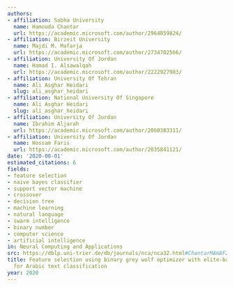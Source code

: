 ```yaml
---
authors:
- affiliation: Sabha University
  name: Hamouda Chantar
  url: https://academic.microsoft.com/author/2964859824/
- affiliation: Birzeit University
  name: Majdi M. Mafarja
  url: https://academic.microsoft.com/author/2734702566/
- affiliation: University Of Jordan
  name: Hamad I. Alsawalqah
  url: https://academic.microsoft.com/author/2222927983/
- affiliation: University Of Tehran
  name: Ali Asghar Heidari
  slug: ali_asghar_heidari
- affiliation: National University Of Singapore
  name: Ali Asghar Heidari
  slug: ali_asghar_heidari
- affiliation: University Of Jordan
  name: Ibrahim Aljarah
  url: https://academic.microsoft.com/author/2060383311/
- affiliation: University Of Jordan
  name: Hossam Faris
  url: https://academic.microsoft.com/author/2035841121/
date: '2020-08-01'
estimated_citations: 6
fields:
- feature selection
- naive bayes classifier
- support vector machine
- crossover
- decision tree
- machine learning
- natural language
- swarm intelligence
- binary number
- computer science
- artificial intelligence
in: Neural Computing and Applications
src: https://dblp.uni-trier.de/db/journals/nca/nca32.html#ChantarMAHAF20
title: Feature selection using binary grey wolf optimizer with elite-based crossover
  for Arabic text classification
year: 2020
---
```

